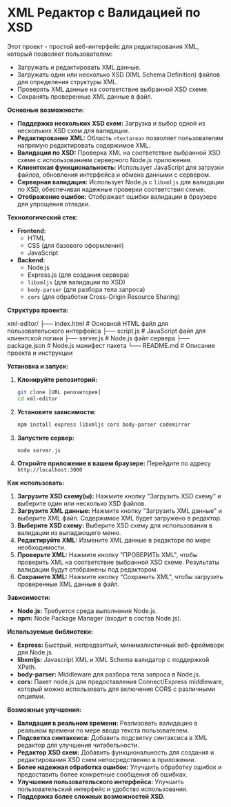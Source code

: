 # XML Редактор с Валидацией по XSD

Этот проект - простой веб-интерфейс для редактирования XML, который позволяет пользователям:

*   Загружать и редактировать XML данные.
*   Загружать один или несколько XSD (XML Schema Definition) файлов для определения структуры XML.
*   Проверять XML данные на соответствие выбранной XSD схеме.
*   Сохранять проверенные XML данные в файл.

**Основные возможности:**

*   **Поддержка нескольких XSD схем:** Загрузка и выбор одной из нескольких XSD схем для валидации.
*   **Редактирование XML:** Область `<textarea>` позволяет пользователям напрямую редактировать содержимое XML.
*   **Валидация по XSD:** Проверка XML на соответствие выбранной XSD схеме с использованием серверного Node.js приложения.
*   **Клиентская функциональность:** Использует JavaScript для загрузки файлов, обновления интерфейса и обмена данными с сервером.
*   **Серверная валидация:** Использует Node.js с `libxmljs` для валидации по XSD, обеспечивая надежные проверки соответствия схеме.
*   **Отображение ошибок:** Отображает ошибки валидации в браузере для упрощения отладки.

**Технологический стек:**

*   **Frontend:**
    *   HTML
    *   CSS (для базового оформления)
    *   JavaScript
*   **Backend:**
    *   Node.js
    *   Express.js (для создания сервера)
    *   `libxmljs` (для валидации по XSD)
    *   `body-parser` (для разбора тела запроса)
    *   `cors` (для обработки Cross-Origin Resource Sharing)

**Структура проекта:**

xml-editor/ ├── index.html # Основной HTML файл для пользовательского интерфейса ├── script.js # JavaScript файл для клиентской логики ├── server.js # Node.js файл сервера ├── package.json # Node.js манифест пакета └── README.md # Описание проекта и инструкции


**Установка и запуск:**

1.  **Клонируйте репозиторий:**
    ```bash
    git clone [URL репозитория]
    cd xml-editor
    ```

2.  **Установите зависимости:**
    ```bash
    npm install express libxmljs cors body-parser codemirror
    ```

3.  **Запустите сервер:**
    ```bash
    node server.js
    ```

4.  **Откройте приложение в вашем браузере:** Перейдите по адресу `http://localhost:3000`

**Как использовать:**

1.  **Загрузите XSD схему(ы):** Нажмите кнопку "Загрузить XSD схему" и выберите один или несколько XSD файлов.
2.  **Загрузите XML данные:** Нажмите кнопку "Загрузить XML данные" и выберите XML файл. Содержимое XML будет загружено в редактор.
3.  **Выберите XSD схему:** Выберите XSD схему для использования в валидации из выпадающего меню.
4.  **Редактируйте XML:** Измените XML данные в редакторе по мере необходимости.
5.  **Проверьте XML:** Нажмите кнопку "ПРОВЕРИТЬ XML", чтобы проверить XML на соответствие выбранной XSD схеме. Результаты валидации будут отображены под редактором.
6.  **Сохраните XML:** Нажмите кнопку "Сохранить XML", чтобы загрузить проверенные XML данные в файл.

**Зависимости:**

*   **Node.js:** Требуется среда выполнения Node.js.
*   **npm:** Node Package Manager (входит в состав Node.js).

**Используемые библиотеки:**

*   **Express:** Быстрый, непредвзятый, минималистичный веб-фреймворк для Node.js.
*   **libxmljs:** Javascript XML и XML Schema валидатор с поддержкой XPath.
*   **body-parser:** Middleware для разбора тела запроса в Node.js.
*   **cors:** Пакет node.js для предоставления Connect/Express middleware, который можно использовать для включения CORS с различными опциями.

**Возможные улучшения:**

*   **Валидация в реальном времени:** Реализовать валидацию в реальном времени по мере ввода текста пользователем.
*   **Подсветка синтаксиса:** Добавить подсветку синтаксиса в XML редактор для улучшения читабельности.
*   **Редактор XSD схем:** Добавить функциональность для создания и редактирования XSD схем непосредственно в приложении.
*   **Более надежная обработка ошибок:** Улучшить обработку ошибок и предоставить более конкретные сообщения об ошибках.
*   **Улучшения пользовательского интерфейса:** Улучшить пользовательский интерфейс и удобство использования.
*   **Поддержка более сложных возможностей XSD.**
